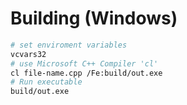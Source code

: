 # Building (Windows)
```bash
# set enviroment variables
vcvars32 
# use Microsoft C++ Compiler 'cl'
cl file-name.cpp /Fe:build/out.exe
# Run executable
build/out.exe
```
